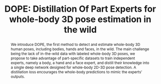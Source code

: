 ---
layout: publications
title:  "DOPE: Distillation Of Part Experts for
whole-body 3D pose estimation in the wild"
authors: "Philippe Weinzaepfel  &nbsp; Romain Brégier &nbsp; <strong>Hadrien Combaluzier</strong>  &nbsp; Vincent Leroy &nbsp; Gregory Rogez"
conf: "ECCV2020"
arxiv_link: https://arxiv.org/abs/2008.09457
pdf_link: https://arxiv.org/pdf/2008.09457.pdf
blog_link: https://europe.naverlabs.com/blog/dope-distillation-of-part-experts-for-whole-body-3d-pose-estimation-in-the-wild/
code_link: https://github.com/naver/dope
image: "assets/images/DOPE.png"
abstract: "We introduce DOPE, the first method to detect and estimate whole-body 3D human poses, including bodies, hands and faces,
in the wild. The main challenge being the lack of
in-the-wild data with labeled whole-body 3D poses, we propose to take
advantage of part-specific datasets to train independent experts,
namely a body, a hand and a face expert, and distill their knowledge into
a single deep network designed for whole-body 2D-3D pose detection.
A distillation loss encourages the whole-body predictions to mimic the
experts’ outputs."
---